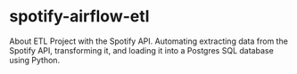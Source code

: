 # spotify-airflow-etl
About ETL Project with the Spotify API. Automating extracting data from the Spotify API, transforming it, and loading it into a Postgres SQL database using Python. 
